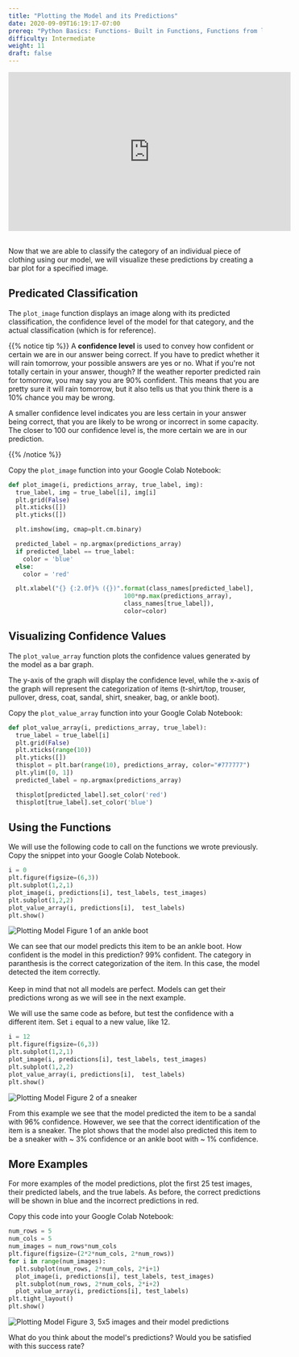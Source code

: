 ```yaml
---
title: "Plotting the Model and its Predictions"
date: 2020-09-09T16:19:17-07:00
prereq: "Python Basics: Functions- Built in Functions, Functions from libraries; Data Types- Strings, Numbers, Reading from Console; Data Structures- Lists, Tuples, Sets; Loops- For Loops"
difficulty: Intermediate
weight: 11
draft: false
---
```


<iframe width="560" height="315" src="https://www.youtube.com/embed/FrO66fkSU7M" frameborder="0" allow="accelerometer; autoplay; encrypted-media; gyroscope; picture-in-picture" allowfullscreen></iframe>

</br>
</br>

Now that we are able to classify the category of an individual piece of clothing using our model, we will visualize these predictions by creating a bar plot for a specified image. 

## Predicated Classification 

The `plot_image` function displays an image along with its predicted classification, the confidence level of the model for that category, and the actual classification (which is for reference).

{{% notice tip %}}
A **confidence level** is used to convey how confident or certain we are in our answer being correct. If you have to predict whether it will rain tomorrow, your possible answers are yes or no. What if you're not totally certain in your answer, though? If the weather reporter predicted rain for tomorrow, you may say you are 90% confident. This means that you are pretty sure it will rain tomorrow, but it also tells us that you think there is a 10% chance you may be wrong. 

A smaller confidence level indicates you are less certain in your answer being correct, that you are likely to be wrong or incorrect in some capacity. The closer to 100 our confidence level is, the more certain we are in our prediction.

{{% /notice %}}

Copy the `plot_image` function into your Google Colab Notebook: 
</br>

```python
def plot_image(i, predictions_array, true_label, img):
  true_label, img = true_label[i], img[i]
  plt.grid(False)
  plt.xticks([])
  plt.yticks([])

  plt.imshow(img, cmap=plt.cm.binary)

  predicted_label = np.argmax(predictions_array)
  if predicted_label == true_label:
    color = 'blue'
  else:
    color = 'red'

  plt.xlabel("{} {:2.0f}% ({})".format(class_names[predicted_label],
                                100*np.max(predictions_array),
                                class_names[true_label]),
                                color=color)
```

## Visualizing Confidence Values

The `plot_value_array` function plots the confidence values generated by the model as a bar graph.

The y-axis of the graph will display the confidence level, while the x-axis of the graph will represent the categorization of items (t-shirt/top, trouser, pullover, dress, coat, sandal, shirt, sneaker, bag, or ankle boot).

Copy the `plot_value_array` function into your Google Colab Notebook: 

```python 
def plot_value_array(i, predictions_array, true_label):
  true_label = true_label[i]
  plt.grid(False)
  plt.xticks(range(10))
  plt.yticks([])
  thisplot = plt.bar(range(10), predictions_array, color="#777777")
  plt.ylim([0, 1])
  predicted_label = np.argmax(predictions_array)

  thisplot[predicted_label].set_color('red')
  thisplot[true_label].set_color('blue')
```

## Using the Functions

We will use the following code to call on the functions we wrote previously. Copy the snippet into your Google Colab Notebook. 

```python
i = 0   
plt.figure(figsize=(6,3))
plt.subplot(1,2,1)
plot_image(i, predictions[i], test_labels, test_images)
plt.subplot(1,2,2)
plot_value_array(i, predictions[i],  test_labels)
plt.show()
```

![Plotting Model Figure 1 of an ankle boot](../media/Plotting_fig1.png "Plotting Model Figure 1 of an ankle boot")

We can see that our model predicts this item to be an ankle boot. How confident is the model in this prediction? 99% confident. The category in paranthesis is the correct categorization of the item. In this case, the model detected the item correctly. 
</br>
</br>
Keep in mind that not all models are perfect. Models can get their predictions wrong as we will see in the next example. 
</br>

We will use the same code as before, but test the confidence with a different item. Set `i` equal to a new value, like 12. 

```python
i = 12 
plt.figure(figsize=(6,3))
plt.subplot(1,2,1)
plot_image(i, predictions[i], test_labels, test_images)
plt.subplot(1,2,2)
plot_value_array(i, predictions[i],  test_labels)
plt.show()
```

![Plotting Model Figure 2 of a sneaker](../media/Plotting_fig2.png "Plotting Model Figure 2 of a sneaker")

From this example we see that the model predicted the item to be a sandal with 96% confidence. However, we see that the correct identification of the item is a sneaker. The plot shows that the model also predicted this item to be a sneaker with ~ 3% confidence or an ankle boot with ~ 1% confidence. 

## More Examples

For more examples of the model predictions, plot the first 25 test images, their predicted labels, and the true labels. As before, the correct predictions will be shown in blue and the incorrect predictions in red.

Copy this code into your Google Colab Notebook: 

```python
num_rows = 5
num_cols = 5
num_images = num_rows*num_cols
plt.figure(figsize=(2*2*num_cols, 2*num_rows))
for i in range(num_images):
  plt.subplot(num_rows, 2*num_cols, 2*i+1)
  plot_image(i, predictions[i], test_labels, test_images)
  plt.subplot(num_rows, 2*num_cols, 2*i+2)
  plot_value_array(i, predictions[i], test_labels)
plt.tight_layout()
plt.show()
```
![Plotting Model Figure 3, 5x5 images and their model predictions](../media/Plotting_fig3.png "Plotting Model Figure 3, 5x5 images and their model predictions")

What do you think about the model's predictions? Would you be satisfied with this success rate? 